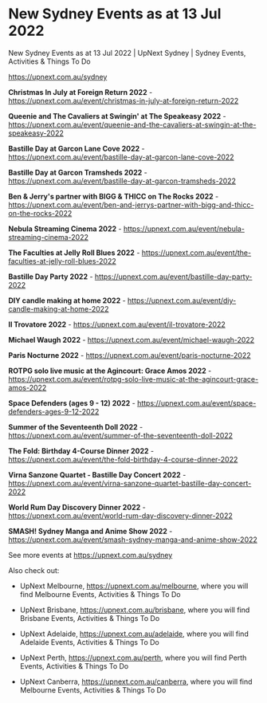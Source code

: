 # New Sydney Events as at 13 Jul 2022
New Sydney Events as at 13 Jul 2022 | UpNext Sydney | Sydney Events, Activities &amp; Things To Do

https://upnext.com.au/sydney


**Christmas In July at Foreign Return 2022** - https://upnext.com.au/event/christmas-in-july-at-foreign-return-2022

**Queenie and The Cavaliers at Swingin' at The Speakeasy 2022** - https://upnext.com.au/event/queenie-and-the-cavaliers-at-swingin-at-the-speakeasy-2022

**Bastille Day at Garcon Lane Cove 2022** - https://upnext.com.au/event/bastille-day-at-garcon-lane-cove-2022

**Bastille Day at Garcon Tramsheds 2022** - https://upnext.com.au/event/bastille-day-at-garcon-tramsheds-2022

**Ben & Jerry's partner with BIGG & THICC on The Rocks 2022** - https://upnext.com.au/event/ben-and-jerrys-partner-with-bigg-and-thicc-on-the-rocks-2022

**Nebula Streaming Cinema 2022** - https://upnext.com.au/event/nebula-streaming-cinema-2022

**The Faculties at Jelly Roll Blues 2022** - https://upnext.com.au/event/the-faculties-at-jelly-roll-blues-2022

**Bastille Day Party 2022** - https://upnext.com.au/event/bastille-day-party-2022

**DIY candle making at home 2022** - https://upnext.com.au/event/diy-candle-making-at-home-2022

**Il Trovatore 2022** - https://upnext.com.au/event/il-trovatore-2022

**Michael Waugh 2022** - https://upnext.com.au/event/michael-waugh-2022

**Paris Nocturne 2022** - https://upnext.com.au/event/paris-nocturne-2022

**ROTPG solo live music at the Agincourt: Grace Amos 2022** - https://upnext.com.au/event/rotpg-solo-live-music-at-the-agincourt-grace-amos-2022

**Space Defenders (ages 9 - 12) 2022** - https://upnext.com.au/event/space-defenders-ages-9-12-2022

**Summer of the Seventeenth Doll 2022** - https://upnext.com.au/event/summer-of-the-seventeenth-doll-2022

**The Fold: Birthday 4-Course Dinner 2022** - https://upnext.com.au/event/the-fold-birthday-4-course-dinner-2022

**Virna Sanzone Quartet - Bastille Day Concert 2022** - https://upnext.com.au/event/virna-sanzone-quartet-bastille-day-concert-2022

**World Rum Day Discovery Dinner 2022** - https://upnext.com.au/event/world-rum-day-discovery-dinner-2022

**SMASH! Sydney Manga and Anime Show 2022** - https://upnext.com.au/event/smash-sydney-manga-and-anime-show-2022



See more events at https://upnext.com.au/sydney


Also check out:

* UpNext Melbourne, https://upnext.com.au/melbourne, where you will find Melbourne Events, Activities & Things To Do

* UpNext Brisbane, https://upnext.com.au/brisbane, where you will find Brisbane Events, Activities & Things To Do

* UpNext Adelaide, https://upnext.com.au/adelaide, where you will find Adelaide Events, Activities & Things To Do

* UpNext Perth, https://upnext.com.au/perth, where you will find Perth Events, Activities & Things To Do

* UpNext Canberra, https://upnext.com.au/canberra, where you will find Melbourne Events, Activities & Things To Do